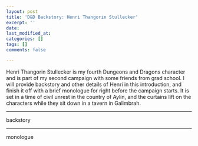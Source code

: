 ```yaml
---
layout: post
title: 'D&D Backstory: Henri Thangorin Stullecker'
excerpt: ''
date: 
last_modified_at: 
categories: []
tags: []
comments: false

---
```

Henri Thangorin Stullecker is my fourth Dungeons and Dragons character and is part of my second campaign with some friends from grad school. I will provide backstory and other details of Henri in this introduction, and finish it off with a brief monologue for right before the campaign starts. It is set in a time of civil unrest in the country of Aylin, and the curtains lift on the characters while they sit down in a tavern in Galimbrah.

***

backstory

***

monologue
